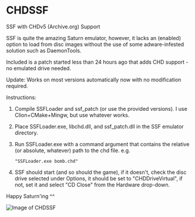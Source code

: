 # CHDSSF
SSF with CHDv5 (Archive.org) Support

SSF is quite the amazing Saturn emulator, however, it lacks an (enabled) option to load from disc images without the use of some adware-infested solution such as DaemonTools.

Included is a patch started less than 24 hours ago that adds CHD support - no emulated drive needed.

Update: Works on most versions automatically now with no modification required.

Instructions:


1. Compile SSFLoader and ssf_patch (or use the provided versions). I use Clion+CMake+Mingw, but use whatever works.

1. Place SSFLoader.exe, libchd.dll, and ssf_patch.dll in the SSF emulator directory.

3. Run SSFLoader.exe with a command argument that contains the relative (or absolute, whatever) path to the chd file.
	e.g.
	```
	"SSFLoader.exe bomb.chd"
	```
4. SSF should start (and so should the game), if it doesn't, check the disc drive selected under Options, it should be set to "CHDDriveVirtual", if not, set it and select "CD Close" from the Hardware drop-down.



Happy Saturn'ing ^^

![Image of CHDSSF](http://i.imgur.com/ad9G42E.png)
